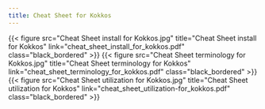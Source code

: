```yaml
---
title: Cheat Sheet for Kokkos                
---
```

<style>/*<--!*/
.black_bordered{
  border: .5rem solid black;
  width: 100%;
  max-width: 20rem;
}
/*-->*/</style>

{{< figure src="Cheat Sheet install for Kokkos.jpg" title="Cheat Sheet install for Kokkos" link="cheat_sheet_install_for_kokkos.pdf" class="black_bordered" >}}
{{< figure src="Cheat Sheet terminology for Kokkos.jpg" title="Cheat Sheet terminology for Kokkos" link="cheat_sheet_terminology_for_kokkos.pdf" class="black_bordered" >}}
{{< figure src="Cheat Sheet utilization for Kokkos.jpg" title="Cheat Sheet utilization for Kokkos" link="cheat_sheet_utilization-for_kokkos.pdf" class="black_bordered" >}}



